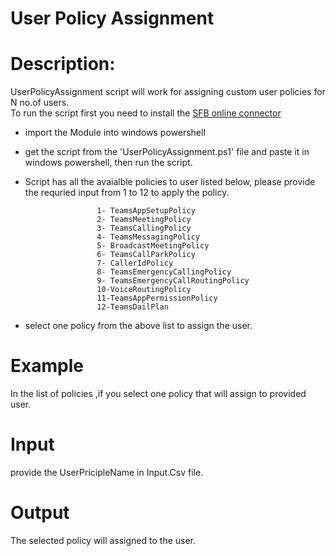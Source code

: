 # User Policy Assignment
# Description:
UserPolicyAssignment script will work for assigning custom user policies for N no.of users.\
To run the script first you need to install the [SFB online connector](https://www.microsoft.com/en-us/download/details.aspx?id=39366)
- import the Module into windows powershell 
- get the script from the 'UserPolicyAssignment.ps1' file and paste it in windows powershell, then run the script.
- Script has all the avaialble policies to user listed below, please provide the requried input from 1 to 12 to apply the policy. 

                      1- TeamsAppSetupPolicy 
                      2- TeamsMeetingPolicy 
                      3- TeamsCallingPolicy
                      4- TeamsMessagingPolicy 
                      5- BroadcastMeetingPolicy
                      6- TeamsCallParkPolicy
                      7- CallerIdPolicy 
                      8- TeamsEmergencyCallingPolicy 
                      9- TeamsEmergencyCallRoutingPolicy
                      10-VoiceRoutingPolicy 
                      11-TeamsAppPermissionPolicy 
                      12-TeamsDailPlan
- select one policy from the above list to assign the user.

# Example
In the list of policies ,if you select one policy that will assign to provided user.
# Input 
 provide the UserPricipleName in Input.Csv file.
# Output
The selected policy will assigned to the user.








